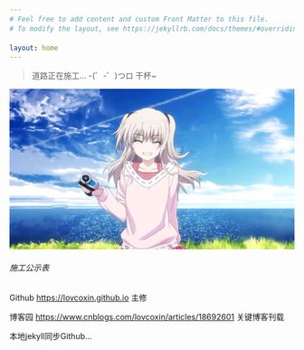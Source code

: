 ```yaml
---
# Feel free to add content and custom Front Matter to this file.
# To modify the layout, see https://jekyllrb.com/docs/themes/#overriding-theme-defaults

layout: home
---
```


> 道路正在施工...  -(゜-゜)つロ 干杯~

![奈绪的笑](/picture/友利奈绪.png)

###### 施工公示表

Github https://lovcoxin.github.io 主修

博客园 https://www.cnblogs.com/lovcoxin/articles/18692601 关键博客刊载

本地jekyll同步Github...


